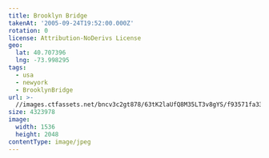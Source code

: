 ```yaml
---
title: Brooklyn Bridge
takenAt: '2005-09-24T19:52:00.000Z'
rotation: 0
license: Attribution-NoDerivs License
geo:
  lat: 40.707396
  lng: -73.998295
tags:
  - usa
  - newyork
  - BrooklynBridge
url: >-
  //images.ctfassets.net/bncv3c2gt878/63tK2laUfQ8M35LT3v8gYS/f93571fa33b22cc7da9609b10ac3521a/brooklyn-bridge_4325561192_o
size: 4323978
image:
  width: 1536
  height: 2048
contentType: image/jpeg
---
```


